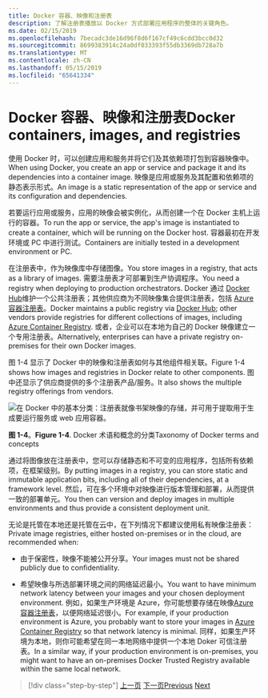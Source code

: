 ```yaml
---
title: Docker 容器、映像和注册表
description: 了解注册表播放以 Docker 方式部署应用程序的整体的关键角色。
ms.date: 02/15/2019
ms.openlocfilehash: 7becadc3de16d96f8d6f167cf49c6cdd3bcc0d32
ms.sourcegitcommit: 8699383914c24a0df033393f55db3369db728a7b
ms.translationtype: MT
ms.contentlocale: zh-CN
ms.lasthandoff: 05/15/2019
ms.locfileid: "65641334"
---
```

# <a name="docker-containers-images-and-registries"></a><span data-ttu-id="ea5cf-103">Docker 容器、映像和注册表</span><span class="sxs-lookup"><span data-stu-id="ea5cf-103">Docker containers, images, and registries</span></span>

<span data-ttu-id="ea5cf-104">使用 Docker 时，可以创建应用和服务并将它们及其依赖项打包到容器映像中。</span><span class="sxs-lookup"><span data-stu-id="ea5cf-104">When using Docker, you create an app or service and package it and its dependencies into a container image.</span></span> <span data-ttu-id="ea5cf-105">映像是应用或服务及其配置和依赖项的静态表示形式。</span><span class="sxs-lookup"><span data-stu-id="ea5cf-105">An image is a static representation of the app or service and its configuration and dependencies.</span></span>

<span data-ttu-id="ea5cf-106">若要运行应用或服务，应用的映像会被实例化，从而创建一个在 Docker 主机上运行的容器。</span><span class="sxs-lookup"><span data-stu-id="ea5cf-106">To run the app or service, the app's image is instantiated to create a container, which will be running on the Docker host.</span></span> <span data-ttu-id="ea5cf-107">容器最初在开发环境或 PC 中进行测试。</span><span class="sxs-lookup"><span data-stu-id="ea5cf-107">Containers are initially tested in a development environment or PC.</span></span>

<span data-ttu-id="ea5cf-108">在注册表中，作为映像库中存储图像。</span><span class="sxs-lookup"><span data-stu-id="ea5cf-108">You store images in a registry, that acts as a library of images.</span></span> <span data-ttu-id="ea5cf-109">需要注册表才可部署到生产协调程序。</span><span class="sxs-lookup"><span data-stu-id="ea5cf-109">You need a registry when deploying to production orchestrators.</span></span> <span data-ttu-id="ea5cf-110">Docker 通过 [Docker Hub](https://hub.docker.com/)维护一个公共注册表；其他供应商为不同映像集合提供注册表，包括 [Azure 容器注册表](https://azure.microsoft.com/services/container-registry/)。</span><span class="sxs-lookup"><span data-stu-id="ea5cf-110">Docker maintains a public registry via [Docker Hub](https://hub.docker.com/); other vendors provide registries for different collections of images, including [Azure Container Registry](https://azure.microsoft.com/services/container-registry/).</span></span> <span data-ttu-id="ea5cf-111">或者，企业可以在本地为自己的 Docker 映像建立一个专用注册表。</span><span class="sxs-lookup"><span data-stu-id="ea5cf-111">Alternatively, enterprises can have a private registry on-premises for their own Docker images.</span></span>

<span data-ttu-id="ea5cf-112">图 1-4 显示了 Docker 中的映像和注册表如何与其他组件相关联。</span><span class="sxs-lookup"><span data-stu-id="ea5cf-112">Figure 1-4 shows how images and registries in Docker relate to other components.</span></span> <span data-ttu-id="ea5cf-113">图中还显示了供应商提供的多个注册表产品/服务。</span><span class="sxs-lookup"><span data-stu-id="ea5cf-113">It also shows the multiple registry offerings from vendors.</span></span>

![在 Docker 中的基本分类：注册表就像书架映像的存储，并可用于提取用于生成要运行服务或 web 应用容器。](./media/image4.png)

<span data-ttu-id="ea5cf-118">**图 1-4**。</span><span class="sxs-lookup"><span data-stu-id="ea5cf-118">**Figure 1-4**.</span></span> <span data-ttu-id="ea5cf-119">Docker 术语和概念的分类</span><span class="sxs-lookup"><span data-stu-id="ea5cf-119">Taxonomy of Docker terms and concepts</span></span>

<span data-ttu-id="ea5cf-120">通过将图像放在注册表中，您可以存储静态和不可变的应用程序，包括所有依赖项，在框架级别。</span><span class="sxs-lookup"><span data-stu-id="ea5cf-120">By putting images in a registry, you can store static and immutable application bits, including all of their dependencies, at a framework level.</span></span> <span data-ttu-id="ea5cf-121">然后，可在多个环境中对映像进行版本管理和部署，从而提供一致的部署单元。</span><span class="sxs-lookup"><span data-stu-id="ea5cf-121">You then can version and deploy images in multiple environments and thus provide a consistent deployment unit.</span></span>

<span data-ttu-id="ea5cf-122">无论是托管在本地还是托管在云中，在下列情况下都建议使用私有映像注册表：</span><span class="sxs-lookup"><span data-stu-id="ea5cf-122">Private image registries, either hosted on-premises or in the cloud, are recommended when:</span></span>

- <span data-ttu-id="ea5cf-123">由于保密性，映像不能被公开分享。</span><span class="sxs-lookup"><span data-stu-id="ea5cf-123">Your images must not be shared publicly due to confidentiality.</span></span>

- <span data-ttu-id="ea5cf-124">希望映像与所选部署环境之间的网络延迟最小。</span><span class="sxs-lookup"><span data-stu-id="ea5cf-124">You want to have minimum network latency between your images and your chosen deployment environment.</span></span> <span data-ttu-id="ea5cf-125">例如，如果生产环境是 Azure，你可能想要存储在映像[Azure 容器注册表](https://azure.microsoft.com/services/container-registry/)，以便网络延迟很小。</span><span class="sxs-lookup"><span data-stu-id="ea5cf-125">For example, if your production environment is Azure, you probably want to store your images in [Azure Container Registry](https://azure.microsoft.com/services/container-registry/) so that network latency is minimal.</span></span> <span data-ttu-id="ea5cf-126">同样，如果生产环境为本地，则你可能希望在同一本地网络中提供一个本地 Doker 可信注册表。</span><span class="sxs-lookup"><span data-stu-id="ea5cf-126">In a similar way, if your production environment is on-premises, you might want to have an on-premises Docker Trusted Registry available within the same local network.</span></span>

>[!div class="step-by-step"]
><span data-ttu-id="ea5cf-127">[上一页](docker-terminology.md)
>[下一页](road-to-modern-applications-based-on-containers.md)</span><span class="sxs-lookup"><span data-stu-id="ea5cf-127">[Previous](docker-terminology.md)
[Next](road-to-modern-applications-based-on-containers.md)</span></span>
